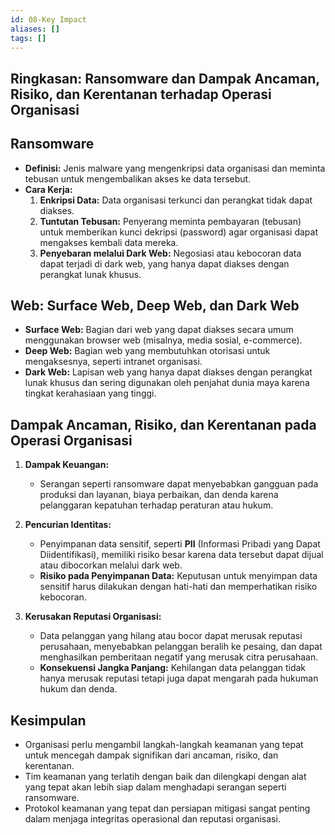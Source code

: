 ```yaml
---
id: 08-Key Impact
aliases: []
tags: []
---
```


## Ringkasan: Ransomware dan Dampak Ancaman, Risiko, dan Kerentanan terhadap Operasi Organisasi

## Ransomware
- **Definisi:** Jenis malware yang mengenkripsi data organisasi dan meminta tebusan untuk mengembalikan akses ke data tersebut.
- **Cara Kerja:**
  1. **Enkripsi Data:** Data organisasi terkunci dan perangkat tidak dapat diakses.
  2. **Tuntutan Tebusan:** Penyerang meminta pembayaran (tebusan) untuk memberikan kunci dekripsi (password) agar organisasi dapat mengakses kembali data mereka.
  3. **Penyebaran melalui Dark Web:** Negosiasi atau kebocoran data dapat terjadi di dark web, yang hanya dapat diakses dengan perangkat lunak khusus.

## Web: Surface Web, Deep Web, dan Dark Web
- **Surface Web:** Bagian dari web yang dapat diakses secara umum menggunakan browser web (misalnya, media sosial, e-commerce).
- **Deep Web:** Bagian web yang membutuhkan otorisasi untuk mengaksesnya, seperti intranet organisasi.
- **Dark Web:** Lapisan web yang hanya dapat diakses dengan perangkat lunak khusus dan sering digunakan oleh penjahat dunia maya karena tingkat kerahasiaan yang tinggi.

## Dampak Ancaman, Risiko, dan Kerentanan pada Operasi Organisasi
1. **Dampak Keuangan:**
   - Serangan seperti ransomware dapat menyebabkan gangguan pada produksi dan layanan, biaya perbaikan, dan denda karena pelanggaran kepatuhan terhadap peraturan atau hukum.

2. **Pencurian Identitas:**
   - Penyimpanan data sensitif, seperti **PII** (Informasi Pribadi yang Dapat Diidentifikasi), memiliki risiko besar karena data tersebut dapat dijual atau dibocorkan melalui dark web.
   - **Risiko pada Penyimpanan Data:** Keputusan untuk menyimpan data sensitif harus dilakukan dengan hati-hati dan memperhatikan risiko kebocoran.

3. **Kerusakan Reputasi Organisasi:**
   - Data pelanggan yang hilang atau bocor dapat merusak reputasi perusahaan, menyebabkan pelanggan beralih ke pesaing, dan dapat menghasilkan pemberitaan negatif yang merusak citra perusahaan.
   - **Konsekuensi Jangka Panjang:** Kehilangan data pelanggan tidak hanya merusak reputasi tetapi juga dapat mengarah pada hukuman hukum dan denda.

## Kesimpulan
- Organisasi perlu mengambil langkah-langkah keamanan yang tepat untuk mencegah dampak signifikan dari ancaman, risiko, dan kerentanan.
- Tim keamanan yang terlatih dengan baik dan dilengkapi dengan alat yang tepat akan lebih siap dalam menghadapi serangan seperti ransomware.
- Protokol keamanan yang tepat dan persiapan mitigasi sangat penting dalam menjaga integritas operasional dan reputasi organisasi.


